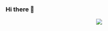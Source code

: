### Hi there 👋


<p align="center">
  <a href="https://skillicons.dev">
    <img src="https://skillicons.dev/icons?i=ts,css,react,nextjs,rust,bash,vim,tailwind,rails" />
  </a>
</p>
